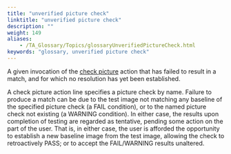 ```yaml
--- 
title: "unverified picture check"
linktitle: "unverified picture check"
description: ""
weight: 149
aliases: 
    - /TA_Glossary/Topics/glossaryUnverifiedPictureCheck.html
keywords: "glossary, unverified picture check"
---
```


A given invocation of the [check picture](/TA_Automation/Topics/bia_check_picture.html) action that has failed to result in a match, and for which no resolution has yet been established.

A check picture action line specifies a picture check by name. Failure to produce a match can be due to the test image not matching any baseline of the specified picture check \(a FAIL condition\), or to the named picture check not existing \(a WARNING condition\). In either case, the results upon completion of testing are regarded as tentative, pending some action on the part of the user. That is, in either case, the user is afforded the opportunity to establish a new baseline image from the test image, allowing the check to retroactively PASS; or to accept the FAIL/WARNING results unaltered.

